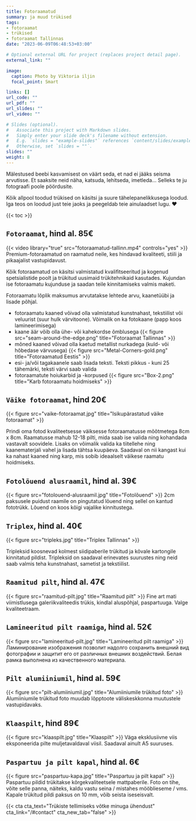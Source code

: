 ```yaml
---
title: Fotoraamatud
summary: ja muud trükised
tags:
- fotoraamat 
- trükised
- fotoraamat Tallinnas
date: "2023-06-09T06:48:53+03:00"

# Optional external URL for project (replaces project detail page).
external_link: ""

image:
  caption: Photo by Viktoria iljin
  focal_point: Smart

links: []
url_code: ""
url_pdf: ""
url_slides: ""
url_video: ""

# Slides (optional).
#   Associate this project with Markdown slides.
#   Simply enter your slide deck's filename without extension.
#   E.g. `slides = "example-slides"` references `content/slides/example-slides.md`.
#   Otherwise, set `slides = ""`.
slides: ""
weight: 8
---
```

Mälestused beebi kasvamisest on väärt seda, et nad ei jääks seisma arvutisse.
Et saaksite neid näha, katsuda, lehitseda, imetleda... Selleks te ju fotograafi poole pöördusite.

Kõik allpool toodud trükised on käsitsi ja suure tähelepanelikkusega loodud. Iga teos on loodud just teie jaoks ja peegeldab teie ainulaadset lugu. ❤️

{{< toc >}}

## `Fotoraamat`, hind al. 85€
{{< video library="true" src="fotoraamatud-tallinn.mp4" controls="yes" >}}
Premium-fotoraamatud on raamatud neile, kes hindavad kvaliteeti, stiili ja pikaajalist vastupidavust. 

Kõik fotoraamatud on käsitsi valmistatud kvalifitseeritud ja kogenud spetsialistide poolt ja trükitud uusimaid trükitehnikaid kasutades. Kujundan ise fotoraamatu kujunduse ja saadan teile kinnitamiseks valmis maketi. 

Fotoraamatu lõplik maksumus arvutatakse lehtede arvu, kaanetüübi ja lisade põhjal.

- fotoraamatu kaaned võivad olla valmistatud kunstnahast, tekstiilist või veluurist (suur hulk värvitoone). Võimalik on ka fotokaane (papp koos lamineerimisega)
- kaane äär võib olla ühe- või kahekordse õmblusega
{{< figure src="seam-around-the-edge.png" title="Fotoraamat Tallinnas" >}}
- mõned kaaned võivad olla kaetud metallist nurkadega (kuld- või hõbedase värvusega)
{{< figure src="Metal-Corners-gold.png" title="Fotoraamatud Eestis" >}}
- esi- ja/või tagakaanele saab lisada teksti. Teksti pikkus - kuni 25 tähemärki, teksti värvi saab valida
- fotoraamatute hoiukarbid ja -korpused
{{< figure src="Box-2.png" title="Karb fotoraamatu hoidmiseks" >}}

## `Väike fotoraamat`, hind 20€
{{< figure src="vaike-fotoraamat.jpg" title="Isikupärastatud väike fotoraamat" >}}

Prindi oma fotod kvaliteetsesse väiksesse fotoraamatusse mõõtmetega 8cm x 8cm. Raamatusse mahub 12-18 pilti, mida saab ise valida ning kohandada vastavalt soovidele. Lisaks on võimalik valida ka tiitellehe ning kaanematerjali vahel ja lisada tähtsa kuupäeva. Saadaval on nii kangast kui ka nahast kaaned ning karp, mis sobib ideaalselt väikese raamatu hoidmiseks.

## `Fotolõuend alusraamil`, hind al. 39€
{{< figure src="fotolouend-alusraamil.jpg" title="Fotolõuend" >}}
2cm paksusele puidust raamile on pingutatud lõuend ning sellel on kantud fototrükk. Lõuend on koos kõigi vajalike kinnitustega.

## `Triplex`, hind al. 40€
{{< figure src="tripleks.jpg" title="Triplex Tallinnas" >}}

Tripleksid koosnevad kolmest siidipaberile trükitud ja kõvale kartongile kinnitatud pildist. Tripleksid on saadaval erinevates suurustes ning neid saab valmis teha kunstnahast, sametist ja tekstiilist.

## `Raamitud pilt`, hind al. 47€
{{< figure src="raamitud-pilt.jpg" title="Raamitud pilt" >}}
Fine art mati viimistlusega galeriikvaliteedis trükis, kindlal aluspõhjal, paspartuuga. Valge kvaliteetraam. 

## `Lamineeritud pilt raamiga`, hind al. 52€
{{< figure src="lamineeritud-pilt.jpg" title="Lamineeritud pilt raamiga" >}}
Ламинирование изображения позволит надолго сохранить внешний вид фотографии и защитит его от различных внешних воздействий. Белая рамка выполнена из качественного материала.

## `Pilt alumiiniumil`, hind al. 59€
{{< figure src="pilt-alumiiniumil.jpg" title="Alumiiniumile trükitud foto" >}}
Alumiiniumile trükitud foto muudab lõpptoote väliskeskkonna muutustele vastupidavaks.

## `Klaaspilt`, hind 89€
{{< figure src="klaaspilt.jpg" title="Klaaspilt" >}}
Väga eksklusiivne viis eksponeerida pilte muljetavaldaval viisil. Saadaval ainult A5 suuruses.

## `Paspartuu ja pilt kapal`, hind al. 6€
{{< figure src="paspartuu-kapa.jpg" title="Paspartuu ja pilt kapal" >}}
Paspartuu pildid trükitakse kõrgekvaliteetsele mattpaberile. Foto on tihe, võite selle panna, näiteks, kaldu vastu seina / mistahes mööblieseme / vms. Kapale trükitud pildi paksus on 10 mm, võib seista iseseisvalt. 

{{< cta cta_text="Trükiste tellimiseks võtke minuga ühendust" cta_link="/#contact" cta_new_tab="false" >}}